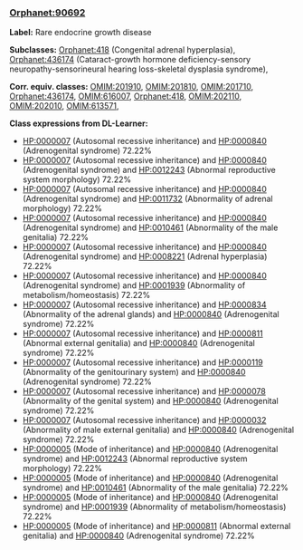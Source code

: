 
### [Orphanet:90692](http://www.orpha.net/ORDO/Orphanet_90692)
**Label:** Rare endocrine growth disease

**Subclasses:** [Orphanet:418](http://www.orpha.net/ORDO/Orphanet_418) (Congenital adrenal hyperplasia), [Orphanet:436174](http://www.orpha.net/ORDO/Orphanet_436174) (Cataract-growth hormone deficiency-sensory neuropathy-sensorineural hearing loss-skeletal dysplasia syndrome), 

**Corr. equiv. classes:** [OMIM:201910](http://purl.obolibrary.org/obo/OMIM_201910), [OMIM:201810](http://purl.obolibrary.org/obo/OMIM_201810), [OMIM:201710](http://purl.obolibrary.org/obo/OMIM_201710), [Orphanet:436174](http://www.orpha.net/ORDO/Orphanet_436174), [OMIM:616007](http://purl.obolibrary.org/obo/OMIM_616007), [Orphanet:418](http://www.orpha.net/ORDO/Orphanet_418), [OMIM:202110](http://purl.obolibrary.org/obo/OMIM_202110), [OMIM:202010](http://purl.obolibrary.org/obo/OMIM_202010), [OMIM:613571](http://purl.obolibrary.org/obo/OMIM_613571), 

**Class expressions from DL-Learner:**

- [HP:0000007](http://purl.obolibrary.org/obo/HP_0000007) (Autosomal recessive inheritance) and [HP:0000840](http://purl.obolibrary.org/obo/HP_0000840) (Adrenogenital syndrome) 72.22%
- [HP:0000007](http://purl.obolibrary.org/obo/HP_0000007) (Autosomal recessive inheritance) and [HP:0000840](http://purl.obolibrary.org/obo/HP_0000840) (Adrenogenital syndrome) and [HP:0012243](http://purl.obolibrary.org/obo/HP_0012243) (Abnormal reproductive system morphology) 72.22%
- [HP:0000007](http://purl.obolibrary.org/obo/HP_0000007) (Autosomal recessive inheritance) and [HP:0000840](http://purl.obolibrary.org/obo/HP_0000840) (Adrenogenital syndrome) and [HP:0011732](http://purl.obolibrary.org/obo/HP_0011732) (Abnormality of adrenal morphology) 72.22%
- [HP:0000007](http://purl.obolibrary.org/obo/HP_0000007) (Autosomal recessive inheritance) and [HP:0000840](http://purl.obolibrary.org/obo/HP_0000840) (Adrenogenital syndrome) and [HP:0010461](http://purl.obolibrary.org/obo/HP_0010461) (Abnormality of the male genitalia) 72.22%
- [HP:0000007](http://purl.obolibrary.org/obo/HP_0000007) (Autosomal recessive inheritance) and [HP:0000840](http://purl.obolibrary.org/obo/HP_0000840) (Adrenogenital syndrome) and [HP:0008221](http://purl.obolibrary.org/obo/HP_0008221) (Adrenal hyperplasia) 72.22%
- [HP:0000007](http://purl.obolibrary.org/obo/HP_0000007) (Autosomal recessive inheritance) and [HP:0000840](http://purl.obolibrary.org/obo/HP_0000840) (Adrenogenital syndrome) and [HP:0001939](http://purl.obolibrary.org/obo/HP_0001939) (Abnormality of metabolism/homeostasis) 72.22%
- [HP:0000007](http://purl.obolibrary.org/obo/HP_0000007) (Autosomal recessive inheritance) and [HP:0000834](http://purl.obolibrary.org/obo/HP_0000834) (Abnormality of the adrenal glands) and [HP:0000840](http://purl.obolibrary.org/obo/HP_0000840) (Adrenogenital syndrome) 72.22%
- [HP:0000007](http://purl.obolibrary.org/obo/HP_0000007) (Autosomal recessive inheritance) and [HP:0000811](http://purl.obolibrary.org/obo/HP_0000811) (Abnormal external genitalia) and [HP:0000840](http://purl.obolibrary.org/obo/HP_0000840) (Adrenogenital syndrome) 72.22%
- [HP:0000007](http://purl.obolibrary.org/obo/HP_0000007) (Autosomal recessive inheritance) and [HP:0000119](http://purl.obolibrary.org/obo/HP_0000119) (Abnormality of the genitourinary system) and [HP:0000840](http://purl.obolibrary.org/obo/HP_0000840) (Adrenogenital syndrome) 72.22%
- [HP:0000007](http://purl.obolibrary.org/obo/HP_0000007) (Autosomal recessive inheritance) and [HP:0000078](http://purl.obolibrary.org/obo/HP_0000078) (Abnormality of the genital system) and [HP:0000840](http://purl.obolibrary.org/obo/HP_0000840) (Adrenogenital syndrome) 72.22%
- [HP:0000007](http://purl.obolibrary.org/obo/HP_0000007) (Autosomal recessive inheritance) and [HP:0000032](http://purl.obolibrary.org/obo/HP_0000032) (Abnormality of male external genitalia) and [HP:0000840](http://purl.obolibrary.org/obo/HP_0000840) (Adrenogenital syndrome) 72.22%
- [HP:0000005](http://purl.obolibrary.org/obo/HP_0000005) (Mode of inheritance) and [HP:0000840](http://purl.obolibrary.org/obo/HP_0000840) (Adrenogenital syndrome) and [HP:0012243](http://purl.obolibrary.org/obo/HP_0012243) (Abnormal reproductive system morphology) 72.22%
- [HP:0000005](http://purl.obolibrary.org/obo/HP_0000005) (Mode of inheritance) and [HP:0000840](http://purl.obolibrary.org/obo/HP_0000840) (Adrenogenital syndrome) and [HP:0010461](http://purl.obolibrary.org/obo/HP_0010461) (Abnormality of the male genitalia) 72.22%
- [HP:0000005](http://purl.obolibrary.org/obo/HP_0000005) (Mode of inheritance) and [HP:0000840](http://purl.obolibrary.org/obo/HP_0000840) (Adrenogenital syndrome) and [HP:0001939](http://purl.obolibrary.org/obo/HP_0001939) (Abnormality of metabolism/homeostasis) 72.22%
- [HP:0000005](http://purl.obolibrary.org/obo/HP_0000005) (Mode of inheritance) and [HP:0000811](http://purl.obolibrary.org/obo/HP_0000811) (Abnormal external genitalia) and [HP:0000840](http://purl.obolibrary.org/obo/HP_0000840) (Adrenogenital syndrome) 72.22%


